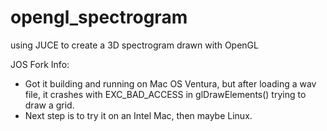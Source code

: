 opengl_spectrogram
==================

using JUCE to create a 3D spectrogram drawn with OpenGL

JOS Fork Info:
* Got it building and running on Mac OS Ventura, but after loading a wav file, it crashes with EXC_BAD_ACCESS in glDrawElements() trying to draw a grid.
* Next step is to try it on an Intel Mac, then maybe Linux.
